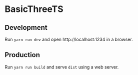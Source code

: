 # BasicThreeTS

## Development
Run `yarn run dev` and open http://localhost:1234 in a browser.

## Production
Run `yarn run build` and serve `dist` using a web server.
